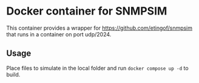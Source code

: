 # Docker container for SNMPSIM

This container provides a wrapper for https://github.com/etingof/snmpsim that runs in a container on port udp/2024.

## Usage

Place files to simulate in the local folder and run `docker compose up -d` to build.
